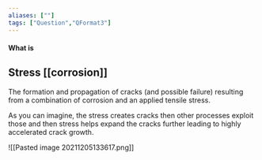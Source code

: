 ```yaml
---
aliases: [""]
tags: ["Question","QFormat3"]
---
```


#### What is
## Stress [[corrosion]]
The formation and propagation of cracks (and possible failure) resulting from a combination of corrosion and an applied tensile stress.

As you can imagine, the stress creates cracks then other processes exploit those and then stress helps expand the cracks further leading to highly accelerated crack growth.

![[Pasted image 20211205133617.png]]